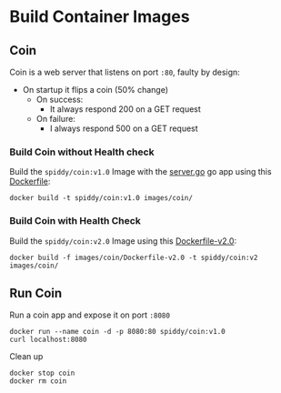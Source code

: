 # Build Container Images

## Coin

Coin is a web server that listens on port `:80`, faulty by design:

* On startup it flips a coin (50% change)
  * On success:
    * It always respond 200 on a GET request
  * On failure:
    * I always respond 500 on a GET request

### Build Coin without Health check

Build the `spiddy/coin:v1.0` Image with the [server.go](../images/coin/server.go) go app using this [Dockerfile](../images/coin/Dockerfile):

```shell
docker build -t spiddy/coin:v1.0 images/coin/
```

### Build Coin with Health Check

Build the `spiddy/coin:v2.0` Image using this [Dockerfile-v2.0](../images/coin/Dockerfile-v2.0):

```shell
docker build -f images/coin/Dockerfile-v2.0 -t spiddy/coin:v2 images/coin/
```

## Run Coin

Run a coin app and expose it on port `:8080`

```shell
docker run --name coin -d -p 8080:80 spiddy/coin:v1.0
curl localhost:8080
```

Clean up

```shell
docker stop coin
docker rm coin
```